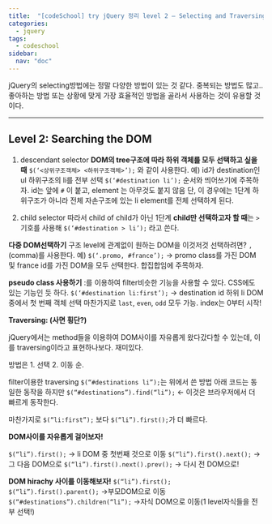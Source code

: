 ```yaml
---
title:  "[codeSchool] try jQuery 정리 level 2 — Selecting and Traversing"
categories: 
  - jquery
tags:
  - codeschool
sidebar:
  nav: "doc"
---
```


jQuery의 selecting방법에는 정말 다양한 방법이 있는 것 같다. 중복되는 방법도 많고.. 좋아하는 방법 또는 상황에 맞게 가장 효율적인 방법을 골라서 사용하는 것이 유용할 것이다.

***

## Level 2: Searching the DOM

1. descendant selector
**DOM의 tree구조에 따라 하위 객체를 모두 선택하고 싶을 때**
`$(‘<상위구조객체> <하위구조객체>’);` 와 같이 사용한다. 
예) id가 destination인 ul 하위구조의 li를 전부 선택
`$(‘#destination li’);`
순서와 띄어쓰기에 주목하자. id는 앞에 `#` 이 붙고, element 는 아무것도 붙지 않음 
단, 이 경우에는 1단계 하위구조가 아니라 전체 자손구조에 있는 li element를 전체 선택하게 된다.

2. child selector 
따라서 child of child가 아닌 1단계 **child만 선택하고자 할 때**는 
`>` 기호를 사용해 
`$(‘#destination > li’);` 라고 쓴다.

**다중 DOM선택하기**
구조 level에 관계없이 원하는 DOM을 이것저것 선택하려면? 
`,`(comma)를 사용한다. 
예) `$(‘.promo, #france’);` → promo class를 가진 DOM 및 france id를 가진 DOM을 모두 선택한다. 합집합임에 주목하자.

**pseudo class 사용하기**
:를 이용하여 filter비슷한 기능을 사용할 수 있다. CSS에도 있는 기능인 듯 하다. 
`$(‘#destination li:first’);` → destination id 하위 li DOM 중에서 첫 번째 객체 선택 
마찬가지로 `last`, `even`, `odd` 모두 가능. index는 0부터 시작!

**Traversing: (사면 횡단?)**

jQuery에서는 method들을 이용하여 DOM사이를 자유롭게 왔다갔다할 수 있는데, 이를 traversing이라고 표현하나보다. 재미있다.

방법은 1. 선택 2. 이동 순.

filter이용한 traversing
`$(“#destinations li”);`는 위에서 쓴 방법 아래 코드는 동일한 동작을 하지만
`$(“#destinations”).find(“li”);` ← 이것은 브라우저에서 더 빠르게 동작한다. 

마찬가지로
 `$(“li:first”);` 보다 `$(“li”).first();`가 더 빠르다.

**DOM사이를 자유롭게 걸어보자!**

`$(“li”).first();` → li DOM 중 첫번째 것으로 이동 
 `$(“li”).first().next();` → 그 다음 DOM으로 
 `$(“li”).first().next().prev();` → 다시 전 DOM으로!
 
**DOM hirachy 사이를 이동해보자!**
 `$(“li”).first();`
 `$(“li”).first().parent();` →부모DOM으로 이동
 `$(“#destinations”).children(“li”);` →자식 DOM으로 이동(1 level자식들을 전부 선택!)
